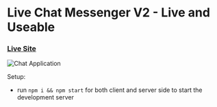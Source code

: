 # Live Chat Messenger V2 - Live and Useable

### [Live Site](https://realtime-chat-application.netlify.com)

![Chat Application](https://i.ytimg.com/vi/ZwFA3YMfkoc/maxresdefault.jpg)

Setup:
- run ```npm i && npm start``` for both client and server side to start the development server
